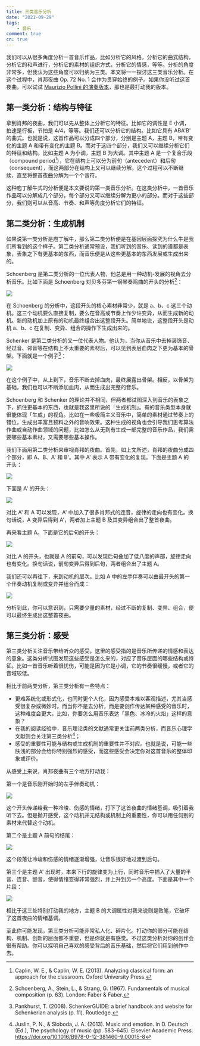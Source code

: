 ```yaml
---
title: 三类音乐分析
date: "2021-09-29"
tags:
    - 音乐
comment: true
cn: true
---
```



我们可以从很多角度分析一首音乐作品，比如分析它的风格，分析它的曲式结构，分析它的和声进行，分析它的素材的组织方式，分析它的情感，等等。分析的角度非常多，但我认为这些角度可以归纳为三类。本文将一一探讨这三类音乐分析。在这个过程中，肖邦夜曲 Op. 72 No. 1 会作为贯穿始终的例子。如果你没听过这首夜曲，可以试试 [Maurizio Pollini 的演奏版本](https://www.youtube.com/watch?v=3W46S8cMitM)，那也是最打动我的版本。


## 第一类分析：结构与特征

拿到肖邦的夜曲，我们可以先从整体上分析它的特征。比如它的调性是 E 小调，拍速是行板，节拍是 4/4，等等。我们还可以分析它的结构。比如它具有 ABA'B' 的曲式。也就是说，这首作品可以分成四个部分，分别是主题 A，主题 B，带有变化的主题 A 和带有变化的主题 B。而对于这四个部分，我们又可以继续分析它们的特征和结构。比如主题 A 为小调，主题 B 为大调。其中主题 A 是一个复合乐段（compound period[^1]），它在结构上可以分为前句（antecedent）和后句（consequent），而这两部分在结构上又可以继续分解。这个过程可以不断继续，直至将整首夜曲分解为一个个音符。

这种庖丁解牛式的分析便是本文要说的第一类音乐分析。在这类分析中，一首音乐作品可以分解成几个部分，每个部分又可以继续分解为更小的部分。而对于这些部分，我们则可以从音高、节奏、和声等角度分析它们的特征。


## 第二类分析：生成机制

如果说第一类分析是庖丁解牛，那么第二类分析便是在基因层面探究为什么牛是我们所看到的这个样子。第二类分析通常预设，我们听到的音乐、读到的谱都是表象，表象之下有更基本的东西，而音乐便是从这些更基本的东西发展或生成出来的。

Schoenberg 是第二类分析的一位代表人物，他总是用一种动机-发展的视角去分析音乐。比如下面是 Schoenberg 对贝多芬第一钢琴奏鸣曲的开头的分析[^2]：

![](pics/schoenberg.png)

在 Schoenberg 的分析中，这段开头的核心素材非常少，就是 a、b、c 这三个动机。这三个动机要么直接复制，要么在音高或节奏上作少许变异，从而生成新的动机。新的动机加上原有的动机最终组合出这整段开头。简单地说，这整段开头是动机 a、b、c 在复制、变异、组合的操作下生成出来的。

Schenker 是第二类分析的又一位代表人物。他认为，当你从音乐中去掉装饰音、经过音、邻音等在结构上不太重要的素材后，可以见到表层血肉之下更为基本的骨架。下面就是一个例子[^3]：

![](pics/schenker.png)

在这个例子中，从上到下，音乐不断去掉血肉，最终展露出骨架。相反，以骨架为基础，我们也可以不断添加血肉，从而生成出完整的音乐。

Schoenberg 和 Schenker 的理论并不相同，但两者都试图深入到音乐的表象之下，抓住更基本的东西，也就是我这里所说的「生成机制」。有的音乐类型本身就很能体现「生成」的视角。比如在一些极简主义音乐中，简单的素材通过节奏上的错位，生成出丰富且预料之外的音响效果。这种生成的视角也会引导我们思考算法作曲或自动作曲领域的问题，比如怎么从无到有生成一部完整的音乐作品，我们需要哪些基本素材，又需要哪些基本操作。

我们下面用第二类分析来审视肖邦的夜曲。首先，如上文所述，肖邦的夜曲分成四个部分，即 A、B、A' 和 B'。其中 A' 表示 A 带有变化的复现。下面是主题 A 的开头：

![](pics/a.png)

下面是 A' 的开头：

![](pics/a'.png)

对比 A' 和 A 可以发现，A' 中加入了很多肖邦式的连音，旋律的走向也有变化。换句话说，A 变异后得到 A'，两者加上主题 B 及其变异组合出了整首夜曲。

再来看主题 A。下面是它的后句的开头：

![](pics/consequent.png)

对比 A 的开头，也就是 A 的前句，可以发现后句叠加了低八度的声部，旋律走向也有变化。换句话说，前句变异后得到后句，两者组合出了主题 A。

我们还可以再往下，来到动机的层次。比如 A 中的左手伴奏可以由最开头的第一个伴奏动机复制或变异并组合而成：

![](pics/motif.png)

分析到此，你可以意识到，只需要少量的素材，经过不断的复制、变异、组合，便可以最终生成出这整首夜曲。


## 第三类分析：感受

第三类分析关注音乐带给听众的感受。这里的感受指的是音乐所传递的情感和表达的意象。这类分析试图发现这些感受是怎么来的，对应了音乐层面的哪些结构或特征。比如一首音乐听着很忧伤，可能是因为它是小调，它的节奏很缓慢，或者它的音域较低。

相比于前两类分析，第三类分析有一些特点：

- 更难系统化或形式化，也同时更个人化，因为感受本难以客观描述，尤其当感受很复杂或微妙时。而当你不是去分析，而是要创作传达某种感受的音乐时，这种难度会更大。比如，你要怎么用音乐表达「黑色、冰冷的火焰」这样的意象？
- 在我的阅读经验中，音乐理论类的文献通常更关注前两类分析，而音乐心理学文献则会关注第三类分析[^4]；
- 感受的重要性可能与结构或生成机制的重要性并不对应。也就是说，可能一些肤浅的部分会给你特别强烈的感受，而这些感受会决定你对这首音乐的整体印象或评价。

从感受上来说，肖邦夜曲有三个地方打动我：

第一个是音乐刚开始时的左手伴奏动机：

![](pics/accompaniment.png)

这个开头传递给我一种冷峻、伤感的情绪，打下了这首夜曲的情绪基调，吸引着我听下去。但是抛开感受，这个动机并无结构或机制上的重要性，你可以用任何别的素材来代替这个动机。

第二个是主题 A 前句的结尾：

![](pics/end.png)

这个段落让冷峻和伤感的情绪逐渐增强，让音乐很好地过渡到后句。

第三个是主题 A' 出现时，本来下行的旋律变为上行，同时音乐中插入了大量的半音、连音、颤音，使得情绪变得非常强烈，并上升到另一个高度。下面是其中一个片段：

![](pics/intense.png)

相比于这三处特别打动我的地方，主题 B 的大调属性对我来说则是败笔，它破坏了这首夜曲的情绪基调。

至此你可能发现，第三类分析可能非常私人化、碎片化。打动你的部分可能在结构、机制、创新的层面都不重要，但是你就是有感觉。不过这类分析对你的创作会很有帮助。你可以探明自己喜欢的感受背后的音乐基础，然后将它们用到创作中去。


[^1]: Caplin, W. E., & Caplin, W. E. (2013). Analyzing classical form: an approach for the classroom. Oxford University Press.
[^2]: Schoenberg, A., Stein, L., & Strang, G. (1967). Fundamentals of musical composition (p. 63). London: Faber & Faber.
[^3]: Pankhurst, T. (2008). SchenkerGUIDE: a brief handbook and website for Schenkerian analysis (p. 11). Routledge.
[^4]: Juslin, P. N., & Sloboda, J. A. (2013). Music and emotion. In D. Deutsch (Ed.), The psychology of music (pp. 583–645). Elsevier Academic Press. https://doi.org/10.1016/B978-0-12-381460-9.00015-8
